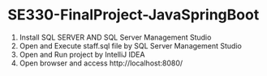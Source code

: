 # SE330-FinalProject-JavaSpringBoot
1. Install SQL SERVER AND SQL Server Management Studio
2. Open and Execute staff.sql file by SQL Server Management Studio
3. Open and Run project by IntelliJ IDEA 
4. Open browser and access http://localhost:8080/
